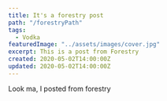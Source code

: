 ```yaml
---
title: It's a forestry post
path: "/forestryPath"
tags:
  - Vodka
featuredImage: "../assets/images/cover.jpg"
excerpt: This is a post from Forestry
created: 2020-05-02T14:00:00Z
updated: 2020-05-02T14:00:00Z
---
```


Look ma, I posted from forestry
